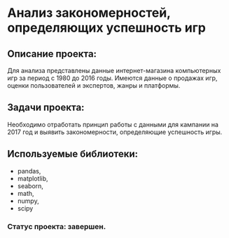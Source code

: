 # Анализ закономерностей, определяющих успешность игр

## Описание проекта:
Для анализа представлены данные интернет-магазина компьютерных игр за период с 1980 до 2016 годы.
Имеются данные о продажах игр, оценки пользователей и экспертов, жанры и платформы.

## Задачи проекта:
Необходимо отработать принцип работы с данными для кампании на 2017 год и выявить закономерности, определяющие успешность игры.  

## Используемые библиотеки:
- pandas,
- matplotlib,
- seaborn,
- math,
- numpy,
- scipy

### Статус проекта: завершен.
